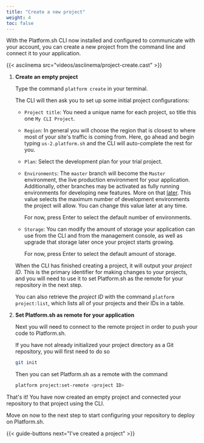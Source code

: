 ```yaml
---
title: "Create a new project"
weight: 4
toc: false
---
```


With the Platform.sh CLI now installed and configured to communicate with your account, you can create a new project from the command line and connect it to your application.

{{< asciinema src="videos/asciinema/project-create.cast" >}}

1. **Create an empty project**

    Type the command `platform create` in your terminal.

    The CLI will then ask you to set up some initial project configurations:

    * `Project title`: You need a unique name for each project, so title this one `My CLI Project`.

    * `Region`: In general you will choose the region that is closest to where most of your site's traffic is coming from. Here, go ahead and begin typing `us-2.platform.sh` and the CLI will auto-complete the rest for you.

    * `Plan`: Select the development plan for your trial project.

    * `Environments`: The `master` branch will become the `Master` environment, the live production environment for your application. Additionally, other branches may be activated as fully running environments for developing new features. More on that [later](/gettingstarted/dev-environments/). This value selects the maximum number of development environments the project will allow. You can change this value later at any time.

       For now, press Enter to select the default number of environments.

    * `Storage`: You can modify the amount of storage your application can use from the CLI and from the management console, as well as upgrade that storage later once your project starts growing.

       For now, press Enter to select the default amount of storage.

    When the CLI has finished creating a project, it will output your *project ID*. This is the primary identifier for making changes to your projects, and you will need to use it to set Platform.sh as the remote for your repository in the next step.

    You can also retrieve the *project ID* with the command `platform project:list`, which lists all of your projects and their IDs in a table.

2. **Set Platform.sh as remote for your application**

    Next you will need to connect to the remote project in order to push your code to Platform.sh.

    If you have not already initialized your project directory as a Git repository, you will first need to do so

    ```bash
    git init
    ```

    Then you can set Platform.sh as a remote with the command

    ```bash
    platform project:set-remote <project ID>
    ```

That's it! You have now created an empty project and connected your repository to that project using the CLI.

Move on now to the next step to start configuring your repository to deploy on Platform.sh.

{{< guide-buttons next="I've created a project" >}}
